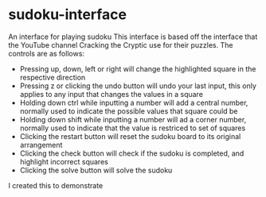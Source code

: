 # sudoku-interface
An interface for playing sudoku
This interface is based off the interface that the YouTube channel Cracking the Cryptic use for their puzzles. The controls are as follows:
- Pressing up, down, left or right will change the highlighted square in the respective direction
- Pressing z or clicking the undo button will undo your last input, this only applies to any input that changes the values in a square
- Holding down ctrl while inputting a number will add a central number, normally used to indicate the possible values that square could be
- Holding down shift while inputting a number will ad a corner number, normally used to indicate that the value is restriced to set of squares
- Clicking the restart button will reset the sudoku board to its original arrangement
- Clicking the check button will check if the sudoku is completed, and highlight incorrect squares
- Clicking the solve button will solve the sudoku

I created this to demonstrate 
